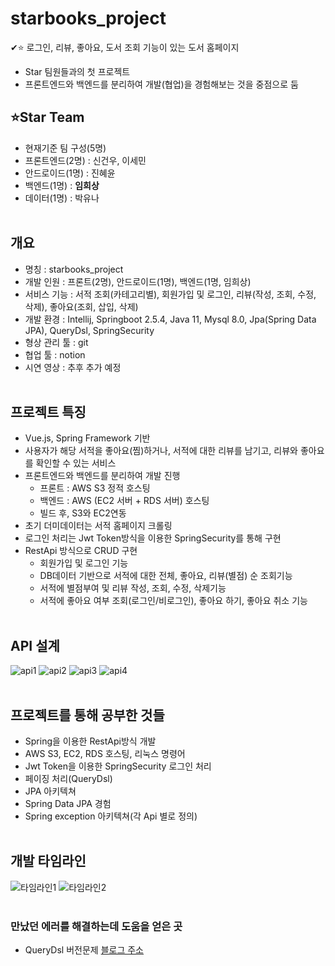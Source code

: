 # starbooks_project
✔⭐ 로그인, 리뷰, 좋아요, 도서 조회 기능이 있는 도서 홈페이지
+ Star 팀원들과의 첫 프로젝트
+ 프론트엔드와 백엔드를 분리하여 개발(협업)을 경험해보는 것을 중점으로 둠

## ⭐Star Team
+ 현재기준 팀 구성(5명)
+ 프론트엔드(2명) : 신건우, 이세민
+ 안드로이드(1명) : 진혜윤
+ 백엔드(1명) : __임희상__
+ 데이터(1명) : 박유나
<br/><br/>

## 개요
+ 명칭 : starbooks_project
+ 개발 인원 : 프론트(2명), 안드로이드(1명), 백엔드(1명, 임희상)
+ 서비스 기능 : 서적 조회(카테고리별), 회원가입 및 로그인, 리뷰(작성, 조회, 수정, 삭제), 좋아요(조회, 삽입, 삭제)
+ 개발 환경 : Intellij, Springboot 2.5.4, Java 11, Mysql 8.0, Jpa(Spring Data JPA), QueryDsl, SpringSecurity
+ 형상 관리 툴 : git
+ 협업 툴 : notion
+ 시연 영상 : 추후 추가 예정
<br/><br/>

## 프로젝트 특징
+ Vue.js, Spring Framework 기반
+ 사용자가 해당 서적을 좋아요(찜)하거나, 서적에 대한 리뷰를 남기고, 리뷰와 좋아요를 확인할 수 있는 서비스
+ 프론트엔드와 백엔드를 분리하여 개발 진행
  + 프론트 : AWS S3 정적 호스팅
  + 백엔드 : AWS (EC2 서버 + RDS 서버) 호스팅
  + 빌드 후, S3와 EC2연동
+ 초기 더미데이터는 서적 홈페이지 크롤링
+ 로그인 처리는 Jwt Token방식을 이용한 SpringSecurity를 통해 구현
+ RestApi 방식으로 CRUD 구현
  + 회원가입 및 로그인 기능
  + DB데이터 기반으로 서적에 대한 전체, 좋아요, 리뷰(별점) 순 조회기능
  + 서적에 별점부여 및 리뷰 작성, 조회, 수정, 삭제기능
  + 서적에 좋아요 여부 조회(로그인/비로그인), 좋아요 하기, 좋아요 취소 기능
<br/><br/>

## API 설계
![api1](https://user-images.githubusercontent.com/87533189/141422009-92e102d4-2d6b-402e-b671-f7982e0ad95d.PNG)
![api2](https://user-images.githubusercontent.com/87533189/141422013-dcbc4be5-8194-4500-8297-72b2f86bc3a6.PNG)
![api3](https://user-images.githubusercontent.com/87533189/141422014-069df447-ae70-4895-86cf-e66a102825c7.PNG)
![api4](https://user-images.githubusercontent.com/87533189/141422016-6bfb3c16-e776-4b30-9152-d9f7353fc9a5.PNG)
<br/><br/>

## 프로젝트를 통해 공부한 것들
+ Spring을 이용한 RestApi방식 개발
+ AWS S3, EC2, RDS 호스팅, 리눅스 명령어
+ Jwt Token을 이용한 SpringSecurity 로그인 처리
+ 페이징 처리(QueryDsl)
+ JPA 아키텍쳐
+ Spring Data JPA 경험
+ Spring exception 아키텍쳐(각 Api 별로 정의)
<br/><br/>

## 개발 타임라인
![타임라인1](https://user-images.githubusercontent.com/87533189/141361604-ad36a362-5bc2-4701-b028-d023250ceb81.PNG)
![타임라인2](https://user-images.githubusercontent.com/87533189/141361618-8a9ac8fa-8727-4224-8845-097c6da612bf.PNG)
<br/><br/>


### 만났던 에러를 해결하는데 도움을 얻은 곳
+ QueryDsl 버전문제
[블로그 주소](https://dev-jo.tistory.com/38?category=947368)


